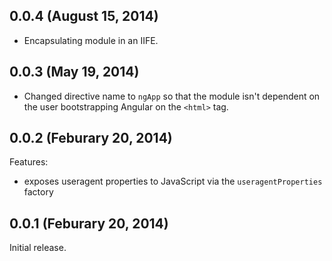 ## 0.0.4 (August 15, 2014)
  - Encapsulating module in an IIFE.
  
## 0.0.3 (May 19, 2014)
  - Changed directive name to `ngApp` so that the module isn't dependent on the user bootstrapping Angular on the `<html>` tag.
  
## 0.0.2 (Feburary 20, 2014)

Features:

  - exposes useragent properties to JavaScript via the `useragentProperties` factory

## 0.0.1 (Feburary 20, 2014)
Initial release.